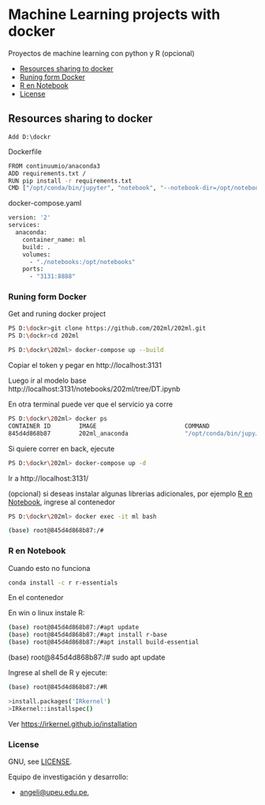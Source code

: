 # Machine Learning projects with docker

Proyectos de machine learning con python y R (opcional)

* [Resources sharing to docker](#resources-sharing-to-docker)
* [Runing form Docker](#runing-form-Docker)
* [R en Notebook](#r-en-notebook)
* [License](#license)

## Resources sharing to docker

	Add D:\dockr

Dockerfile
```bash
FROM continuumio/anaconda3
ADD requirements.txt /
RUN pip install -r requirements.txt
CMD ["/opt/conda/bin/jupyter", "notebook", "--notebook-dir=/opt/notebooks", "--ip='*'", "--no-browser", "--allow-root"]

```

docker-compose.yaml
```bash
version: '2'
services:
  anaconda:
    container_name: ml
    build: .
    volumes:
      - "./notebooks:/opt/notebooks"
    ports:
      - "3131:8888"

```


### Runing form Docker

Get and runing docker project

```bash
PS D:\dockr>git clone https://github.com/202ml/202ml.git
PS D:\dockr>cd 202ml 

PS D:\dockr\202ml> docker-compose up --build

```

Copiar el token y pegar en http://localhost:3131

Luego ir al modelo base http://localhost:3131/notebooks/202ml/tree/DT.ipynb


En otra terminal puede ver que el servicio  ya corre
```bash
PS D:\dockr\202ml> docker ps
CONTAINER ID        IMAGE                         COMMAND                  CREATED             STATUS              PORTS                    NAMES
845d4d868b87        202ml_anaconda                "/opt/conda/bin/jupy…"   6 weeks ago         Up 4 days           0.0.0.0:3131->8888/tcp   ml

```

Si quiere correr en back, ejecute
```bash
PS D:\dockr\202ml> docker-compose up -d

```
Ir a  http://localhost:3131/ 


(opcional) si deseas instalar algunas librerias adicionales, por ejemplo [R en Notebook](#r-en-notebook), ingrese al contenedor

```bash
PS D:\dockr\202ml> docker exec -it ml bash

(base) root@845d4d868b87:/#   
```

### R en Notebook

Cuando esto no funciona
```bash
conda install -c r r-essentials
```
En el contenedor

En win o linux instale R: 
```bash
(base) root@845d4d868b87:/#apt update
(base) root@845d4d868b87:/#apt install r-base
(base) root@845d4d868b87:/#apt install build-essential

```
(base) root@845d4d868b87:/# sudo apt update

Ingrese al shell de R y ejecute:
```bash
(base) root@845d4d868b87:/#R 

>install.packages('IRkernel')
>IRkernel::installspec()

```
Ver https://irkernel.github.io/installation


### License



GNU, see [LICENSE](LICENSE).

Equipo de investigación y desarrollo: 
- angeli@upeu.edu.pe, 
